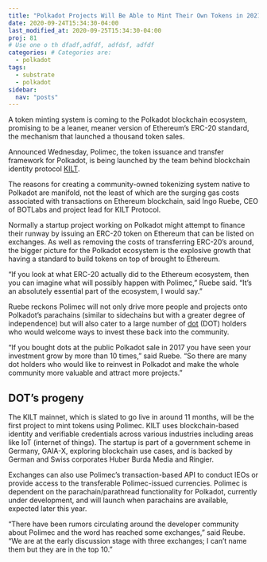 ```yaml
---
title: "Polkadot Projects Will Be Able to Mint Their Own Tokens in 2021"
date: 2020-09-24T15:34:30-04:00
last_modified_at: 2020-09-25T15:34:30-04:00
proj: 81
# Use one o th dfadf,adfdf, adfdsf, adfdf
categories: # Categories are: 
  - polkadot
tags:
  - substrate
  - polkadot
sidebar:
  nav: "posts"
---
```


A token minting system is coming to the Polkadot blockchain ecosystem, promising to be a leaner, meaner version of Ethereum’s ERC-20 standard, the mechanism that launched a thousand token sales.

Announced Wednesday, Polimec, the token issuance and transfer framework for Polkadot, is being launched by the team behind blockchain identity protocol [KILT](https://www.kilt.io/).

The reasons for creating a community-owned tokenizing system native to Polkadot are manifold, not the least of which are the surging gas costs associated with transactions on Ethereum blockchain, said Ingo Ruebe, CEO of BOTLabs and project lead for KILT Protocol.

Normally a startup project working on Polkadot might attempt to finance their runway by issuing an ERC-20 token on Ethereum that can be listed on exchanges. As well as removing the costs of transferring ERC-20’s around, the bigger picture for the Polkadot ecosystem is the explosive growth that having a standard to build tokens on top of brought to Ethereum. 

“If you look at what ERC-20 actually did to the Ethereum ecosystem, then you can imagine what will possibly happen with Polimec,” Ruebe said. “It’s an absolutely essential part of the ecosystem, I would say.” 

Ruebe reckons Polimec will not only drive more people and projects onto Polkadot’s parachains (similar to sidechains but with a greater degree of independence) but will also cater to a large number of [dot](https://www.coingecko.com/en/coins/polkadot) (DOT) holders who would welcome ways to invest these back into the community.

“If you bought dots at the public Polkadot sale in 2017 you have seen your investment grow by more than 10 times,” said Ruebe. “So there are many dot holders who would like to reinvest in Polkadot and make the whole community more valuable and attract more projects.”

## **DOT’s progeny**

The KILT mainnet, which is slated to go live in around 11 months, will be the first project to mint tokens using Polimec. KILT uses blockchain-based identity and verifiable credentials across various industries including areas like IoT (internet of things). The startup is part of a government scheme in Germany, GAIA-X, exploring blockchain use cases, and is backed by German and Swiss corporates Huber Burda Media and Ringier.

Exchanges can also use Polimec’s transaction-based API to conduct IEOs or provide access to the transferable Polimec-issued currencies. Polimec is dependent on the parachain/parathread functionality for Polkadot, currently under development, and will launch when parachains are available, expected later this year.

“There have been rumors circulating around the developer community about Polimec and the word has reached some exchanges,” said Reube. “We are at the early discussion stage with three exchanges; I can’t name them but they are in the top 10.”